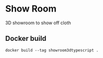 # Show Room

3D showroom to show off cloth

## Docker build

`docker build --tag showroom3dtypescript .`
